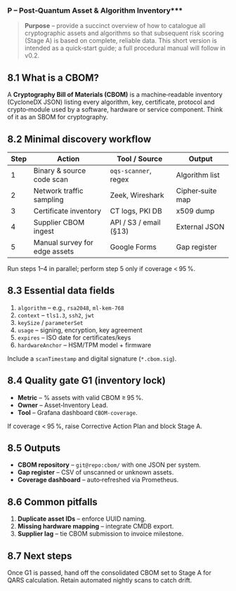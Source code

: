 ### P – Post‑Quantum Asset & Algorithm Inventory***


> **Purpose** – provide a succinct overview of how to catalogue all cryptographic assets and algorithms so that subsequent risk scoring (Stage A) is based on complete, reliable data.  This short version is intended as a quick‑start guide; a full procedural manual will follow in v0.2.


## 8.1  What is a CBOM?
A **Cryptography Bill of Materials (CBOM)** is a machine‑readable inventory (CycloneDX JSON) listing every algorithm, key, certificate, protocol and crypto‑module used by a software, hardware or service component.  Think of it as an SBOM for cryptography.


## 8.2  Minimal discovery workflow
| Step | Action                         | Tool / Source           | Output |
| ---- | ------------------------------ | ----------------------- | ------ |
| 1    | Binary & source code scan      | `oqs‑scanner`, regex     | Algorithm list |
| 2    | Network traffic sampling       | Zeek, Wireshark         | Cipher‑suite map |
| 3    | Certificate inventory          | CT logs, PKI DB         | x509 dump |
| 4    | Supplier CBOM ingest           | API / S3 / email (§13)  | External JSON |
| 5    | Manual survey for edge assets  | Google Forms            | Gap register |

Run steps 1–4 in parallel; perform step 5 only if coverage < 95 %.


## 8.3  Essential data fields
1. `algorithm` – e.g., `rsa2048`, `ml‑kem‑768`  
2. `context` – `tls1.3`, `ssh2`, `jwt`  
3. `keySize` / `parameterSet`  
4. `usage` – signing, encryption, key agreement  
5. `expires` – ISO date for certificates/keys  
6. `hardwareAnchor` – HSM/TPM model + firmware  

Include a `scanTimestamp` and digital signature (`*.cbom.sig`).


## 8.4  Quality gate G1 (inventory lock)
- **Metric** – % assets with valid CBOM ≥ 95 %.
- **Owner** – Asset‑Inventory Lead.
- **Tool** – Grafana dashboard `CBOM‑coverage`.

If coverage < 95 %, raise Corrective Action Plan and block Stage A.


## 8.5  Outputs
- **CBOM repository** – `git@repo:cbom/` with one JSON per system.
- **Gap register** – CSV of unscanned or unknown assets.
- **Coverage dashboard** – auto‑refreshed via Prometheus.


## 8.6  Common pitfalls
1. **Duplicate asset IDs** – enforce UUID naming.
2. **Missing hardware mapping** – integrate CMDB export.
3. **Supplier lag** – tie CBOM submission to invoice milestone.


## 8.7  Next steps
Once G1 is passed, hand off the consolidated CBOM set to Stage A for QARS calculation.  Retain automated nightly scans to catch drift.
